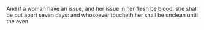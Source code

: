 And if a woman have an issue, and her issue in her flesh be blood, she shall be put apart seven days: and whosoever toucheth her shall be unclean until the even.
